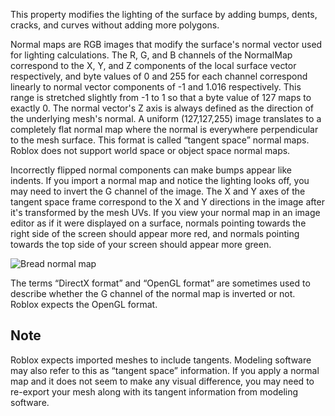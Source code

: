 This property modifies the lighting of the surface by adding bumps, dents, cracks, and curves without adding more polygons.

Normal maps are RGB images that modify the surface's normal vector used for lighting calculations. The R, G, and B channels of the NormalMap correspond to the X, Y, and Z components of the local surface vector respectively, and byte values of 0 and 255 for each channel correspond linearly to normal vector components of -1 and 1.016 respectively. This range is stretched slightly from -1 to 1 so that a byte value of 127 maps to exactly 0. The normal vector's Z axis is always defined as the direction of the underlying mesh's normal. A uniform (127,127,255) image translates to a completely flat normal map where the normal is everywhere perpendicular to the mesh surface. This format is called “tangent space” normal maps. Roblox does not support world space or object space normal maps.

Incorrectly flipped normal components can make bumps appear like indents. If you import a normal map and notice the lighting looks off, you may need to invert the G channel of the image. The X and Y axes of the tangent space frame correspond to the X and Y directions in the image after it's transformed by the mesh UVs. If you view your normal map in an image editor as if it were displayed on a surface, normals pointing towards the right side of the screen should appear more red, and normals pointing towards the top side of your screen should appear more green.

![Bread normal map](https://developer.roblox.com/assets/blt013e67a5f211cd0d/bread-nmap.png)

The terms “DirectX format” and “OpenGL format” are sometimes used to describe whether the G channel of the normal map is inverted or not. Roblox expects the OpenGL format.

Note
----

Roblox expects imported meshes to include tangents. Modeling software may also refer to this as “tangent space” information. If you apply a normal map and it does not seem to make any visual difference, you may need to re-export your mesh along with its tangent information from modeling software.